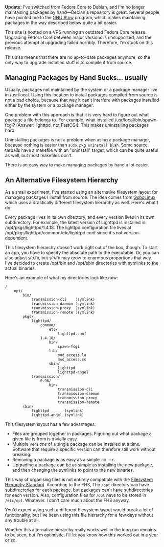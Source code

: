 <div class="note"><p><strong>Update:</strong> I've switched from Fedora Core to Debian, and I'm no longer maintaining packages by hand&mdash;Debian's repository is great. Several people have pointed me to the <a href="http://www.gnu.org/software/stow/">GNU Stow</a> program, which makes maintaining packages in the way described below quite a bit easier.</p></div>

This site is hosted on a VPS running an outdated Fedora Core release. Upgrading Fedora Core between major versions is unsupported, and the previous attempt at upgrading failed horribly. Therefore, I'm stuck on this release.

This also means that there are no up-to-date packages anymore, so the only way to upgrade installed stuff is to compile it from source.

## Managing Packages by Hand Sucks… usually

Usually, packages not maintained by the system or a package manager live in <span class="path">/usr/local</span>. Using this location to install packages compiled from source is not a bad choice, because that way it can't interfere with packages installed either by the system or a package manager.

One problem with this approach is that it is very hard to figure out what package a file belongs to. For example, what installed <span class="path">/usr/local/bin/spawn-fcgi</span>? (Answer: lighttpd, not FastCGI). This makes uninstalling packages hard.

Uninstalling packages is not a problem when using a package manager, because nothing is easier than `sudo pkg uninstall blah`. Some source tarballs have a makefile with an "uninstall" target, which can be quite useful as well, but most makefiles don't.

There is an easy way to make managing packages by hand a lot easier.

## An Alternative Filesystem Hierarchy

As a small experiment, I've started using an alternative filesystem layout for managing packages I install from source. The idea comes from [GoboLinux](http://www.gobolinux.org/), which uses a drastically different filesystem hierarchy as well. Here's what I do:

Every package lives in its own directory, and every version lives in its own subdirectory. For example, the latest version of Lighttpd is installed in <span class="path">/opt/pkgs/lighttpd/1.4.18</span>. The lighttpd configuration file lives at <span class="path">/opt/pkgs/lighttpd/common/etc/lighttpd.conf</span> since it's not version-dependent.

This filesystem hierarchy doesn't work right out of the box, though. To start an app, you have to specify the absolute path to the executable. Or, you can also adjust `$PATH`, but `$PATH` may grow to enormous proportions that way. I've decided to create <span class="path">/opt/bin</span> and <span class="path">/opt/sbin</span> directories with symlinks to the actual binaries.

Here's an example of what my directories look like now:

    /
        opt/
            bin/
                transmission-cli    (symlink)
                transmission-daemon (symlink)
                transmission-proxy  (symlink)
                transmission-remote (symlink)
            pkgs/
                lighttpd/
                    common/
                        etc/
                            lighttpd.conf
                    1.4.18/
                        bin/
                            spawn-fcgi
                        lib/
                            mod_access.la
                            mod_access.so
                        sbin/
                            lighttpd
                            lighttpd-angel
                transmission/
                    0.96/
                        bin/
                            transmission-cli
                            transmission-daemon
                            transmission-proxy
                            transmission-remote
            sbin/
                lighttpd       (symlink)
                lighttpd-angel (symlink)

This filesystem layout has a few advantages:

<ul class="sentences">
    <li>Files are grouped together in packages. Figuring out what package a given file is from is trivially easy.</li>
    <li>Multiple versions of a single package can be installed at a time. Software that require a specific version can therefore still work without breaking.</li>
    <li>Removing a package is as easy as a simple <kbd>rm -r</kbd>.</li>
    <li>Upgrading a package can be as simple as installing the new package, and then changing the symlinks to point to the new binaries.</li>
</ul>

This way of organising files is not entirely compatible with the [Filesystem Hierarchy Standard](http://www.pathname.com/fhs/). According to the FHS, The `/opt` directory can have subdirectories for each package, but packages can't have subdirectories for each version. Also, configuration files for `/opt` have to be stored in `/etc/opt`. Whatever. I don't care much about the FHS anyway.

You'd expect using such a different filesystem layout would break a lot of functionality, but I've been using this file hierarchy for a few days without any trouble at all.

Whether this alternative hierarchy really works well in the long run remains to be seen, but I'm optimistic. I'll let you know how this worked out in a year or so.
